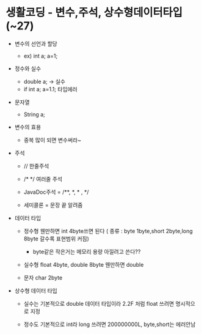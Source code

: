 # 생활코딩 - 변수,주석, 상수형데이터타입(~27)

* 변수의 선언과 할당
  
  * ex) int a; a=1;

* 정수와 실수
  
  * double a; -> 실수
  * if int a; a=1.1; 타입에러

* 문자열
  
  * String a;

* 변수의 효용
  
  * 중복 많이 되면 변수써라~

* 주석
  
  * // 한줄주석
  
  * /*  */ 여러줄 주석
  
  * JavaDoc주석 = /**,   *,   * ,   */
  
  * 세미콜론 = 문장 끝 알려줌

* 데이터 타입
  
  * 정수형 웬만하면 int 4byte쓰면 된다 ( 종류 : byte 1byte,short 2byte,long  8byte 갈수록 표현범위 커짐)
    
    * byte같은 작은거는 메모리 용량 아낄려고 쓴다??
  
  * 실수형 float 4byte, double 8byte 웬만하면 double
  
  * 문자 char 2byte

* 상수형 데이터 타입
  
  * 실수는 기본적으로 double 데이터 타입이라 2.2F 처럼 float 쓰려면 명시적으로 지정
  
  * 정수도 기본적으로 int라 long 쓰려면 200000000L, byte,short는 에러안남
